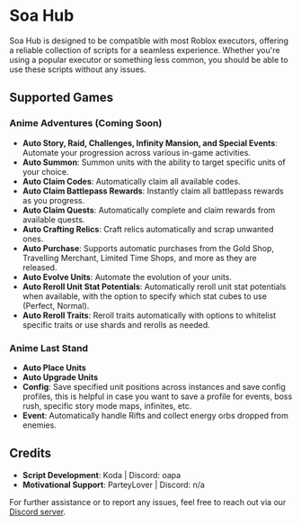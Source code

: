# Soa Hub

Soa Hub is designed to be compatible with most Roblox executors, offering a reliable collection of scripts for a seamless experience. Whether you're using a popular executor or something less common, you should be able to use these scripts without any issues.

## Supported Games

### **Anime Adventures (Coming Soon)**

- **Auto Story, Raid, Challenges, Infinity Mansion, and Special Events**: Automate your progression across various in-game activities.
- **Auto Summon**: Summon units with the ability to target specific units of your choice.
- **Auto Claim Codes**: Automatically claim all available codes.
- **Auto Claim Battlepass Rewards**: Instantly claim all battlepass rewards as you progress.
- **Auto Claim Quests**: Automatically complete and claim rewards from available quests.
- **Auto Crafting Relics**: Craft relics automatically and scrap unwanted ones.
- **Auto Purchase**: Supports automatic purchases from the Gold Shop, Travelling Merchant, Limited Time Shops, and more as they are released.
- **Auto Evolve Units**: Automate the evolution of your units.
- **Auto Reroll Unit Stat Potentials**: Automatically reroll unit stat potentials when available, with the option to specify which stat cubes to use (Perfect, Normal).
- **Auto Reroll Traits**: Reroll traits automatically with options to whitelist specific traits or use shards and rerolls as needed.

### **Anime Last Stand**

- **Auto Place Units**
- **Auto Upgrade Units**
- **Config**: Save specified unit positions across instances and save config profiles, this is helpful in case you want to save a profile for events, boss rush, specific story mode maps, infinites, etc.
- **Event**: Automatically handle Rifts and collect energy orbs dropped from enemies.

## Credits

- **Script Development**: Koda | Discord: oapa
- **Motivational Support**: ParteyLover | Discord: n/a

For further assistance or to report any issues, feel free to reach out via our [Discord server](https://discord.gg/rdpjRDNDHU).
